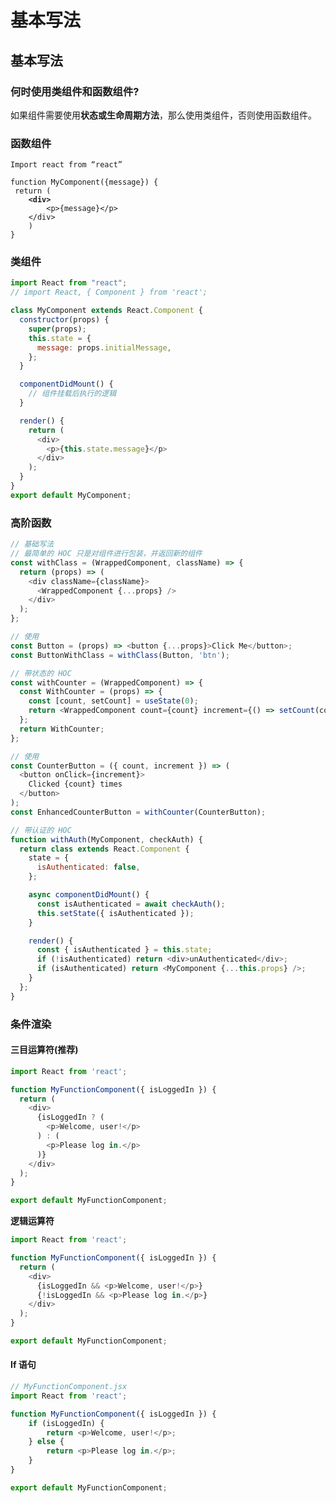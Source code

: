 # 基本写法

## 基本写法

### 何时使用类组件和函数组件?

如果组件需要使用**状态或生命周期方法**，那么使用类组件，否则使用函数组件。


### 函数组件

<pre class="language-javascript"><code class="lang-javascript">Import react from “react”

function MyComponent({message}) {
 return (
<strong>    &#x3C;div>
</strong>        &#x3C;p>{message}&#x3C;/p>
    &#x3C;/div>
    )
}
</code></pre>

### 类组件

```javascript
import React from "react";
// import React, { Component } from 'react';

class MyComponent extends React.Component {
  constructor(props) {
    super(props);
    this.state = {
      message: props.initialMessage,
    };
  }

  componentDidMount() {
    // 组件挂载后执行的逻辑
  }

  render() {
    return (
      <div>
        <p>{this.state.message}</p>
      </div>
    );
  }
}
export default MyComponent;
```

### 高阶函数

```javascript
// 基础写法
// 最简单的 HOC 只是对组件进行包装，并返回新的组件
const withClass = (WrappedComponent, className) => {
  return (props) => (
    <div className={className}>
      <WrappedComponent {...props} />
    </div>
  );
};

// 使用
const Button = (props) => <button {...props}>Click Me</button>;
const ButtonWithClass = withClass(Button, 'btn');

// 带状态的 HOC
const withCounter = (WrappedComponent) => {
  const WithCounter = (props) => {
    const [count, setCount] = useState(0);
    return <WrappedComponent count={count} increment={() => setCount(count + 1)} {...props} />;
  };
  return WithCounter;
};

// 使用
const CounterButton = ({ count, increment }) => (
  <button onClick={increment}>
    Clicked {count} times
  </button>
);
const EnhancedCounterButton = withCounter(CounterButton);

// 带认证的 HOC
function withAuth(MyComponent, checkAuth) {
  return class extends React.Component {
    state = {
      isAuthenticated: false,
    };

    async componentDidMount() {
      const isAuthenticated = await checkAuth();
      this.setState({ isAuthenticated });
    }

    render() {
      const { isAuthenticated } = this.state;
      if (!isAuthenticated) return <div>unAuthenticated</div>;
      if (isAuthenticated) return <MyComponent {...this.props} />;
    }
  };
}
```

### 条件渲染

#### **三目运算符(推荐)**

```javascript
import React from 'react';

function MyFunctionComponent({ isLoggedIn }) {
  return (
    <div>
      {isLoggedIn ? (
        <p>Welcome, user!</p>
      ) : (
        <p>Please log in.</p>
      )}
    </div>
  );
}

export default MyFunctionComponent;

```

**逻辑运算符**

```javascript
import React from 'react';

function MyFunctionComponent({ isLoggedIn }) {
  return (
    <div>
      {isLoggedIn && <p>Welcome, user!</p>}
      {!isLoggedIn && <p>Please log in.</p>}
    </div>
  );
}

export default MyFunctionComponent;

```

#### **If 语句**

```javascript
// MyFunctionComponent.jsx
import React from 'react';

function MyFunctionComponent({ isLoggedIn }) {
    if (isLoggedIn) {
        return <p>Welcome, user!</p>;
    } else {
        return <p>Please log in.</p>;
    }
}

export default MyFunctionComponent;
```
